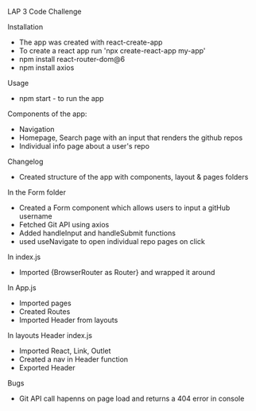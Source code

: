LAP 3 Code Challenge


Installation
- The app was created with react-create-app
- To create a react app run 'npx create-react-app my-app'
- npm install react-router-dom@6
- npm install axios

Usage
- npm start - to run the app

Components of the app:
- Navigation
- Homepage, Search page with an input that renders the github repos
- Individual info page about a user's repo 

Changelog 
- Created structure of the app with components, layout & pages folders

In the Form folder
- Created a Form component which allows users to input a gitHub username 
- Fetched Git API using axios
- Added handleInput and handleSubmit functions 
- used useNavigate to open individual repo pages on click 


In index.js 
 - Imported {BrowserRouter as Router} and wrapped it around <App />

 In App.js 
 - Imported pages
 - Created Routes
 - Imported Header from layouts

In layouts Header index.js
 - Imported React, Link, Outlet 
 - Created a nav in Header function 
 - Exported Header

Bugs
- Git API call hapenns on page load and returns a 404 error in console
